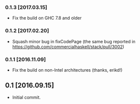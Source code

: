 ### 0.1.3 [2017.03.15]
* Fix the build on GHC 7.8 and older

### 0.1.2 [2017.02.20]
* Squash minor bug in fixCodePage (the same bug reported in
  https://github.com/commercialhaskell/stack/pull/3002)

### 0.1.1 [2016.11.09]
* Fix the build on non-Intel architectures (thanks, erikd!)

## 0.1 [2016.09.15]
* Initial commit.
